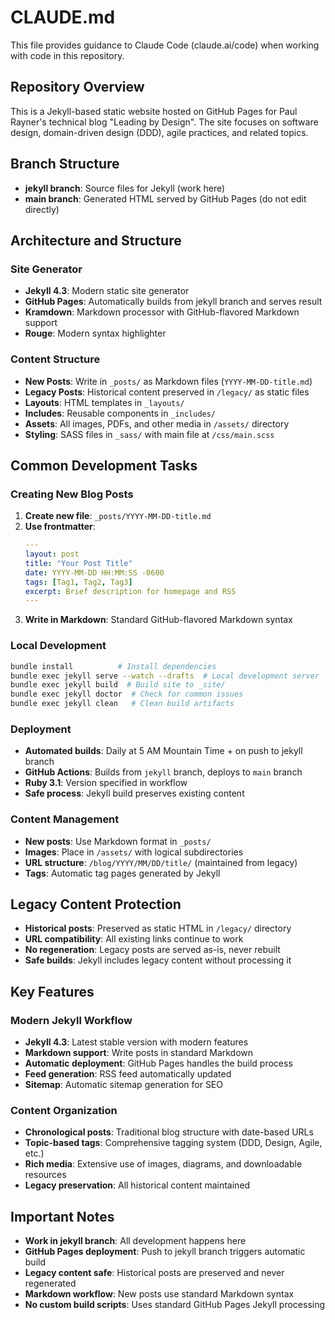 # CLAUDE.md

This file provides guidance to Claude Code (claude.ai/code) when working with code in this repository.

## Repository Overview

This is a Jekyll-based static website hosted on GitHub Pages for Paul Rayner's technical blog "Leading by Design". The site focuses on software design, domain-driven design (DDD), agile practices, and related topics.

## Branch Structure

- **jekyll branch**: Source files for Jekyll (work here)
- **main branch**: Generated HTML served by GitHub Pages (do not edit directly)

## Architecture and Structure

### Site Generator
- **Jekyll 4.3**: Modern static site generator
- **GitHub Pages**: Automatically builds from jekyll branch and serves result
- **Kramdown**: Markdown processor with GitHub-flavored Markdown support
- **Rouge**: Modern syntax highlighter

### Content Structure  
- **New Posts**: Write in `_posts/` as Markdown files (`YYYY-MM-DD-title.md`)
- **Legacy Posts**: Historical content preserved in `/legacy/` as static files
- **Layouts**: HTML templates in `_layouts/`
- **Includes**: Reusable components in `_includes/`
- **Assets**: All images, PDFs, and other media in `/assets/` directory
- **Styling**: SASS files in `_sass/` with main file at `/css/main.scss`

## Common Development Tasks

### Creating New Blog Posts
1. **Create new file**: `_posts/YYYY-MM-DD-title.md`
2. **Use frontmatter**:
   ```yaml
   ---
   layout: post
   title: "Your Post Title"
   date: YYYY-MM-DD HH:MM:SS -0600
   tags: [Tag1, Tag2, Tag3]
   excerpt: Brief description for homepage and RSS
   ---
   ```
3. **Write in Markdown**: Standard GitHub-flavored Markdown syntax

### Local Development
```bash
bundle install          # Install dependencies
bundle exec jekyll serve --watch --drafts  # Local development server
bundle exec jekyll build  # Build site to _site/
bundle exec jekyll doctor  # Check for common issues
bundle exec jekyll clean   # Clean build artifacts
```

### Deployment
- **Automated builds**: Daily at 5 AM Mountain Time + on push to jekyll branch
- **GitHub Actions**: Builds from `jekyll` branch, deploys to `main` branch
- **Ruby 3.1**: Version specified in workflow
- **Safe process**: Jekyll build preserves existing content

### Content Management
- **New posts**: Use Markdown format in `_posts/`
- **Images**: Place in `/assets/` with logical subdirectories
- **URL structure**: `/blog/YYYY/MM/DD/title/` (maintained from legacy)
- **Tags**: Automatic tag pages generated by Jekyll

## Legacy Content Protection

- **Historical posts**: Preserved as static HTML in `/legacy/` directory
- **URL compatibility**: All existing links continue to work
- **No regeneration**: Legacy posts are served as-is, never rebuilt
- **Safe builds**: Jekyll includes legacy content without processing it

## Key Features

### Modern Jekyll Workflow
- **Jekyll 4.3**: Latest stable version with modern features
- **Markdown support**: Write posts in standard Markdown
- **Automatic deployment**: GitHub Pages handles the build process
- **Feed generation**: RSS feed automatically updated
- **Sitemap**: Automatic sitemap generation for SEO

### Content Organization
- **Chronological posts**: Traditional blog structure with date-based URLs  
- **Topic-based tags**: Comprehensive tagging system (DDD, Design, Agile, etc.)
- **Rich media**: Extensive use of images, diagrams, and downloadable resources
- **Legacy preservation**: All historical content maintained

## Important Notes

- **Work in jekyll branch**: All development happens here
- **GitHub Pages deployment**: Push to jekyll branch triggers automatic build
- **Legacy content safe**: Historical posts are preserved and never regenerated
- **Markdown workflow**: New posts use standard Markdown syntax
- **No custom build scripts**: Uses standard GitHub Pages Jekyll processing